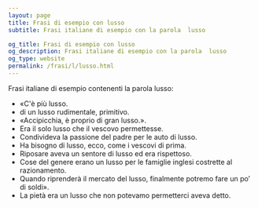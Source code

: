 ```yaml
---
layout: page
title: Frasi di esempio con lusso 
subtitle: Frasi italiane di esempio con la parola  lusso

og_title: Frasi di esempio con lusso 
og_description: Frasi italiane di esempio con la parola  lusso
og_type: website
permalink: /frasi/l/lusso.html
---
```


Frasi italiane di esempio contenenti la parola lusso:


- «C'è più lusso.
- di un lusso rudimentale, primitivo.
- «Accipicchia, è proprio di gran lusso.».
- Era il solo lusso che il vescovo permettesse.
- Condivideva la passione del padre per le auto di lusso.
- Ha bisogno di lusso, ecco, come i vescovi di prima.
- Riposare aveva un sentore di lusso ed era rispettoso.
- Cose del genere erano un lusso per le famiglie inglesi costrette al razionamento.
- Quando riprenderà il mercato del lusso, finalmente potremo fare un po’ di soldi».
- La pietà era un lusso che non potevamo permetterci aveva detto.

